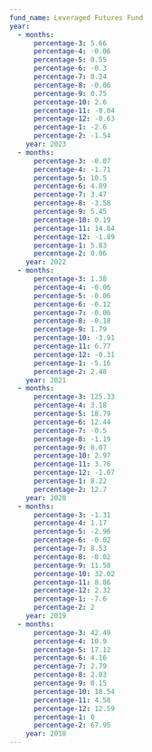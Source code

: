 ```yaml
---
fund_name: Leveraged Futures Fund
year:
  - months:
      percentage-3: 5.66
      percentage-4: -0.06
      percentage-5: 0.55
      percentage-6: -0.3
      percentage-7: 0.24
      percentage-8: -0.06
      percentage-9: 0.75
      percentage-10: 2.6
      percentage-11: -0.04
      percentage-12: -0.63
      percentage-1: -2.6
      percentage-2: -1.54
    year: 2023
  - months:
      percentage-3: -0.07
      percentage-4: -1.71
      percentage-5: 10.5
      percentage-6: 4.89
      percentage-7: 3.47
      percentage-8: -3.58
      percentage-9: 5.45
      percentage-10: 0.19
      percentage-11: 14.84
      percentage-12: -1.89
      percentage-1: 5.83
      percentage-2: 0.06
    year: 2022
  - months:
      percentage-3: 1.38
      percentage-4: -0.06
      percentage-5: -0.06
      percentage-6: -0.12
      percentage-7: -0.06
      percentage-8: -0.18
      percentage-9: 1.79
      percentage-10: -3.91
      percentage-11: 6.77
      percentage-12: -0.31
      percentage-1: -5.16
      percentage-2: 2.48
    year: 2021
  - months:
      percentage-3: 125.33
      percentage-4: 3.18
      percentage-5: 18.79
      percentage-6: 12.44
      percentage-7: -0.5
      percentage-8: -1.19
      percentage-9: 0.07
      percentage-10: 2.97
      percentage-11: 3.76
      percentage-12: -1.07
      percentage-1: 8.22
      percentage-2: 12.7
    year: 2020
  - months:
      percentage-3: -1.31
      percentage-4: 1.17
      percentage-5: -2.96
      percentage-6: -0.02
      percentage-7: 8.53
      percentage-8: -0.02
      percentage-9: 11.58
      percentage-10: 32.02
      percentage-11: 8.86
      percentage-12: 2.32
      percentage-1: -7.6
      percentage-2: 2
    year: 2019
  - months:
      percentage-3: 42.49
      percentage-4: 10.9
      percentage-5: 17.12
      percentage-6: 4.16
      percentage-7: 2.79
      percentage-8: 2.03
      percentage-9: 0.15
      percentage-10: 18.54
      percentage-11: 4.58
      percentage-12: 12.59
      percentage-1: 0
      percentage-2: 67.95
    year: 2018
---
```

